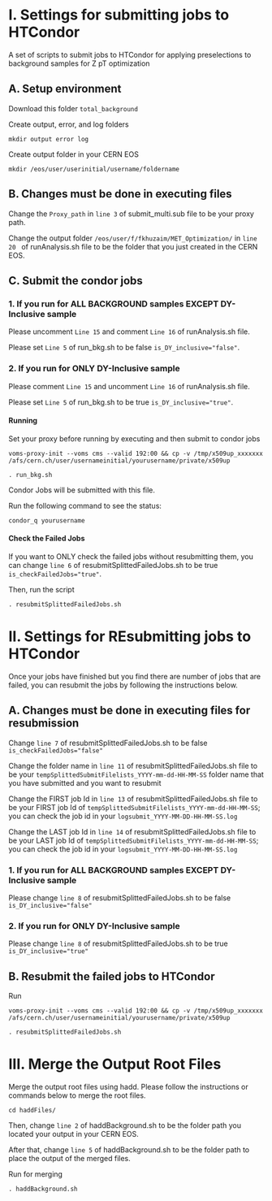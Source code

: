 # I. Settings for submitting jobs to HTCondor

A set of scripts to submit jobs to HTCondor for applying preselections to background samples for Z pT optimization


## A. Setup environment

Download this folder ```total_background```

Create output, error, and log folders

```
mkdir output error log
```

Create output folder in your CERN EOS

```
mkdir /eos/user/userinitial/username/foldername
```


## B. Changes must be done in executing files

Change the ```Proxy_path``` in ```line 3``` of submit_multi.sub file to be your proxy path.

Change the output folder ```/eos/user/f/fkhuzaim/MET_Optimization/``` in ```line 20 ``` of runAnalysis.sh file to be the folder that you just created in the CERN EOS.


## C. Submit the condor jobs

### 1. If you run for ALL BACKGROUND samples EXCEPT DY-Inclusive sample

Please uncomment ```Line 15``` and comment ```Line 16``` of runAnalysis.sh file.

Please set ```Line 5``` of run_bkg.sh to be false ```is_DY_inclusive="false"```.


### 2. If you run for ONLY DY-Inclusive sample

Please comment ```Line 15``` and uncomment ```Line 16``` of runAnalysis.sh file.

Please set ```Line 5``` of run_bkg.sh to be true ```is_DY_inclusive="true"```.


#### Running

Set your proxy before running by executing and then submit to condor jobs

```
voms-proxy-init --voms cms --valid 192:00 && cp -v /tmp/x509up_xxxxxxx /afs/cern.ch/user/usernameinitial/yourusername/private/x509up

. run_bkg.sh
```

Condor Jobs will be submitted with this file.

Run the following command to see the status:

```condor_q yourusername```

#### Check the Failed Jobs

If you want to ONLY check the failed jobs without resubmitting them, you can change ```line 6``` of resubmitSplittedFailedJobs.sh to be true ```is_checkFailedJobs="true"```.

Then, run the script

```
. resubmitSplittedFailedJobs.sh
```


# II. Settings for REsubmitting jobs to HTCondor

Once your jobs have finished but you find there are number of jobs that are failed, you can resubmit the jobs by following the instructions below.

## A. Changes must be done in executing files for resubmission

Change ```line 7``` of resubmitSplittedFailedJobs.sh to be false ```is_checkFailedJobs="false"```

Change the folder name in ```line 11``` of resubmitSplittedFailedJobs.sh file to be your ```tempSplittedSubmitFilelists_YYYY-mm-dd-HH-MM-SS``` folder name that you have submitted and you want to resubmit

Change the FIRST job Id in ```line 13``` of resubmitSplittedFailedJobs.sh file to be your FIRST job Id of ```tempSplittedSubmitFilelists_YYYY-mm-dd-HH-MM-SS```; you can check the job id in your ```logsubmit_YYYY-MM-DD-HH-MM-SS.log```

Change the LAST job Id in ```line 14``` of resubmitSplittedFailedJobs.sh file to be your LAST job Id of ```tempSplittedSubmitFilelists_YYYY-mm-dd-HH-MM-SS```; you can check the job id in your ```logsubmit_YYYY-MM-DD-HH-MM-SS.log```


### 1. If you run for ALL BACKGROUND samples EXCEPT DY-Inclusive sample

Please change ```line 8``` of resubmitSplittedFailedJobs.sh to be false ```is_DY_inclusive="false"```

### 2. If you run for ONLY DY-Inclusive sample

Please change ```line 8``` of resubmitSplittedFailedJobs.sh to be true ```is_DY_inclusive="true"```


## B. Resubmit the failed jobs to HTCondor

Run

```
voms-proxy-init --voms cms --valid 192:00 && cp -v /tmp/x509up_xxxxxxx /afs/cern.ch/user/usernameinitial/yourusername/private/x509up

. resubmitSplittedFailedJobs.sh
```


# III. Merge the Output Root Files
Merge the output root files using hadd. Please follow the instructions or commands below to merge the root files.

```
cd haddFiles/
```

Then, change ```line 2``` of haddBackground.sh to be the folder path you located your output in your CERN EOS.

After that, change ```line 5``` of haddBackground.sh to be the folder path to place the output of the merged files.

Run for merging
```
. haddBackground.sh
```
